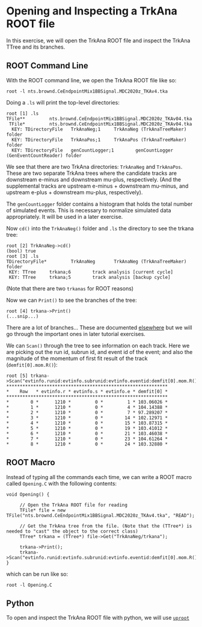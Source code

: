 # Opening and Inspecting a TrkAna ROOT file

In this exercise, we will open the TrkAna ROOT file and inspect the TrkAna TTree and its branches.

## ROOT Command Line

With the ROOT command line, we open the TrkAna ROOT file like so:

```
root -l nts.brownd.CeEndpointMix1BBSignal.MDC2020z_TKAv4.tka
```

Doing a ```.ls``` will print the top-level directories:

```
root [1] .ls
TFile**         nts.brownd.CeEndpointMix1BBSignal.MDC2020z_TKAv04.tka
 TFile*         nts.brownd.CeEndpointMix1BBSignal.MDC2020z_TKAv04.tka
  KEY: TDirectoryFile   TrkAnaNeg;1     TrkAnaNeg (TrkAnaTreeMaker) folder
  KEY: TDirectoryFile   TrkAnaPos;1     TrkAnaPos (TrkAnaTreeMaker) folder
  KEY: TDirectoryFile   genCountLogger;1        genCountLogger (GenEventCountReader) folder
```

We see that there are two TrkAna directories: ```TrkAnaNeg``` and ```TrkAnaPos```. These are two separate TrkAna trees where the candidate tracks are downstream e-minus and downstream mu-plus, respectively. (And the supplemental tracks are upstream e-minus + downstream mu-minus, and upstream e-plus + downstream mu-plus, respectively).

The ```genCountLogger``` folder contains a histogram that holds the total number of simulated events. This is necessary to normalize simulated data appropriately. It will be used in a later exercise.

Now ```cd()``` into the ```TrkAnaNeg()``` folder and ```.ls``` the directory to see the trkana tree:

```
root [2] TrkAnaNeg->cd()
(bool) true
root [3] .ls
TDirectoryFile*         TrkAnaNeg       TrkAnaNeg (TrkAnaTreeMaker) folder
 KEY: TTree     trkana;6        track analysis [current cycle]
 KEY: TTree     trkana;5        track analysis [backup cycle]
```

(Note that there are two ```trkanas``` for ROOT reasons)

Now we can ```Print()``` to see the branches of the tree:

```
root [4] trkana->Print()
(...snip...)
```

There are a lot of branches... These are documented [elsewhere](https://mu2ewiki.fnal.gov/wiki/TrkAna#Tree_Structure) but we will go through the important ones in later tutorial exercises.

We can ```Scan()``` through the tree to see information on each track. Here we are picking out the run id, subrun id, and event id of the event; and also the magnitude of the momentum of first fit result of the track (```demfit[0].mom.R()```):

```
root [5] trkana->Scan("evtinfo.runid:evtinfo.subrunid:evtinfo.eventid:demfit[0].mom.R()")
************************************************************
*    Row   * evtinfo.r * evtinfo.s * evtinfo.e * demfit[0] *
************************************************************
*        0 *      1210 *         0 *         1 * 103.06026 *
*        1 *      1210 *         0 *         4 * 104.14388 *
*        2 *      1210 *         0 *         7 * 97.289207 *
*        3 *      1210 *         0 *        14 * 102.12971 *
*        4 *      1210 *         0 *        15 * 103.87315 *
*        5 *      1210 *         0 *        19 * 103.41012 *
*        6 *      1210 *         0 *        21 * 103.46038 *
*        7 *      1210 *         0 *        23 * 104.61264 *
*        8 *      1210 *         0 *        24 * 103.32880 *
```

## ROOT Macro

Instead of typing all the commands each time, we can write a ROOT macro called ```Opening.C``` with the following contents:

```
void Opening() {

     // Open the TrkAna ROOT file for reading
     TFile* file = new TFile("nts.brownd.CeEndpointMix1BBSignal.MDC2020z_TKAv4.tka", "READ");

     // Get the TrkAna tree from the file. (Note that the (TTree*) is needed to "cast" the object to the correct class)
     TTree* trkana = (TTree*) file->Get("TrkAnaNeg/trkana");

     trkana->Print();
     trkana->Scan("evtinfo.runid:evtinfo.subrunid:evtinfo.eventid:demfit[0].mom.R()");
}
```

which can be run like so:

```
root -l Opening.C
```


## Python

To open and inspect the TrkAna ROOT file with python, we will use [```uproot```](https://uproot.readthedocs.io/en/latest/index.html)
